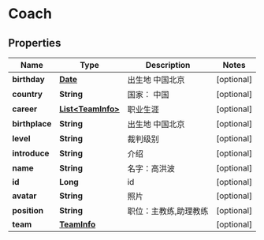 
# Coach

## Properties
Name | Type | Description | Notes
------------ | ------------- | ------------- | -------------
**birthday** | [**Date**](Date.md) | 出生地  中国北京 |  [optional]
**country** | **String** | 国家： 中国 |  [optional]
**career** | [**List&lt;TeamInfo&gt;**](TeamInfo.md) | 职业生涯 |  [optional]
**birthplace** | **String** | 出生地  中国北京 |  [optional]
**level** | **String** | 裁判级别 |  [optional]
**introduce** | **String** | 介绍 |  [optional]
**name** | **String** | 名字：高洪波 |  [optional]
**id** | **Long** | id |  [optional]
**avatar** | **String** | 照片 |  [optional]
**position** | **String** | 职位：主教练,助理教练 |  [optional]
**team** | [**TeamInfo**](TeamInfo.md) |  |  [optional]



